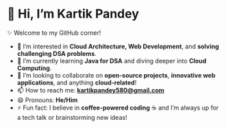 # 👋 Hi, I’m Kartik Pandey
✨ Welcome to my GitHub corner!  

- 👀 I’m interested in **Cloud Architecture, Web Development**, and **solving challenging DSA problems**.  
- 🌱 I’m currently learning **Java for DSA** and diving deeper into **Cloud Computing**.  
- 💞️ I’m looking to collaborate on **open-source projects**, **innovative web applications**, and anything **cloud-related**!  
- 📫 How to reach me: **kartikpandey580@gmail.com**  
- 😄 Pronouns: **He/Him**  
- ⚡ Fun fact: I believe in **coffee-powered coding** ☕ and I’m always up for a tech talk or brainstorming new ideas!  
